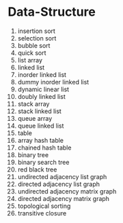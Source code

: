 # Data-Structure

1. insertion sort
2. selection sort
3. bubble sort
4. quick sort
5. list array
6. linked list
7. inorder linked list
8. dummy inorder linked list
9. dynamic linear list
10. doubly linked list
11. stack array
12. stack linked list
13. queue array
14. queue linked list
15. table
16. array hash table
17. chained hash table
18. binary tree
19. binary search tree
20. red black tree
21. undirected adjacency list graph
22. directed adjacency list graph
23. undirected adjacency matrix graph
24. directed adjacency matrix graph
25. topological sorting 
26. transitive closure

